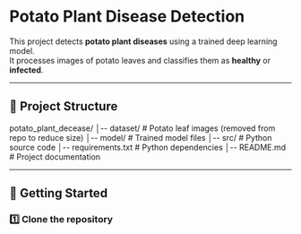 # Potato Plant Disease Detection

This project detects **potato plant diseases** using a trained deep learning model.  
It processes images of potato leaves and classifies them as **healthy** or **infected**.

---

## 📂 Project Structure
potato_plant_decease/
│-- dataset/ # Potato leaf images (removed from repo to reduce size)
│-- model/ # Trained model files
│-- src/ # Python source code
│-- requirements.txt # Python dependencies
│-- README.md # Project documentation


---

## 🚀 Getting Started

### 1️⃣ Clone the repository
